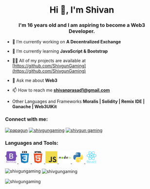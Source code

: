 <h1 align="center">Hi 👋, I'm Shivan</h1>
<h3 align="center">I'm 16 years old and I am aspiring to become a Web3 Developer.</h3>



- 🔭 I’m currently working on **A Decentralized Exchange**

- 🌱 I’m currently learning **JavaScript & Bootstrap**

- 👨‍💻 All of my projects are available at [https://github.com/ShivgunGaming](https://github.com/ShivgunGaming)

- 💬 Ask me about **Web3**

- 📫 How to reach me **shivanprasad1@gmail.com**

- Other Languages and Frameworks **Moralis | Solidity | Remix IDE | Ganache | Web3UIKit**

<h3 align="left">Connect with me:</h3>
<p align="left">
<a href="https://twitter.com/papagun" target="blank"><img align="center" src="https://raw.githubusercontent.com/rahuldkjain/github-profile-readme-generator/master/src/images/icons/Social/twitter.svg" alt="papagun" height="30" width="40" /></a>
<a href="https://instagram.com/shivgungaming" target="blank"><img align="center" src="https://raw.githubusercontent.com/rahuldkjain/github-profile-readme-generator/master/src/images/icons/Social/instagram.svg" alt="shivgungaming" height="30" width="40" /></a>
<a href="https://www.youtube.com/c/shivgun gaming" target="blank"><img align="center" src="https://raw.githubusercontent.com/rahuldkjain/github-profile-readme-generator/master/src/images/icons/Social/youtube.svg" alt="shivgun gaming" height="30" width="40" /></a>
</p>

<h3 align="left">Languages and Tools:</h3>
<p align="left"> <a href="https://getbootstrap.com" target="_blank" rel="noreferrer"> <img src="https://raw.githubusercontent.com/devicons/devicon/master/icons/bootstrap/bootstrap-plain-wordmark.svg" alt="bootstrap" width="40" height="40"/> </a> <a href="https://www.w3schools.com/css/" target="_blank" rel="noreferrer"> <img src="https://raw.githubusercontent.com/devicons/devicon/master/icons/css3/css3-original-wordmark.svg" alt="css3" width="40" height="40"/> </a> <a href="https://www.w3.org/html/" target="_blank" rel="noreferrer"> <img src="https://raw.githubusercontent.com/devicons/devicon/master/icons/html5/html5-original-wordmark.svg" alt="html5" width="40" height="40"/> </a> <a href="https://developer.mozilla.org/en-US/docs/Web/JavaScript" target="_blank" rel="noreferrer"> <img src="https://raw.githubusercontent.com/devicons/devicon/master/icons/javascript/javascript-original.svg" alt="javascript" width="40" height="40"/> </a> <a href="https://nodejs.org" target="_blank" rel="noreferrer"> <img src="https://raw.githubusercontent.com/devicons/devicon/master/icons/nodejs/nodejs-original-wordmark.svg" alt="nodejs" width="40" height="40"/> </a> <a href="https://www.python.org" target="_blank" rel="noreferrer"> <img src="https://raw.githubusercontent.com/devicons/devicon/master/icons/python/python-original.svg" alt="python" width="40" height="40"/> </a> <a href="https://reactjs.org/" target="_blank" rel="noreferrer"> <img src="https://raw.githubusercontent.com/devicons/devicon/master/icons/react/react-original-wordmark.svg" alt="react" width="40" height="40"/> </a> </p>

<p><img align="left" src="https://github-readme-stats.vercel.app/api/top-langs?username=shivgungaming&show_icons=true&locale=en&layout=compact" alt="shivgungaming" /></p>

<p>&nbsp;<img align="center" src="https://github-readme-stats.vercel.app/api?username=shivgungaming&show_icons=true&locale=en" alt="shivgungaming" /></p>

<p><img align="center" src="https://github-readme-streak-stats.herokuapp.com/?user=shivgungaming&" alt="shivgungaming" /></p>

